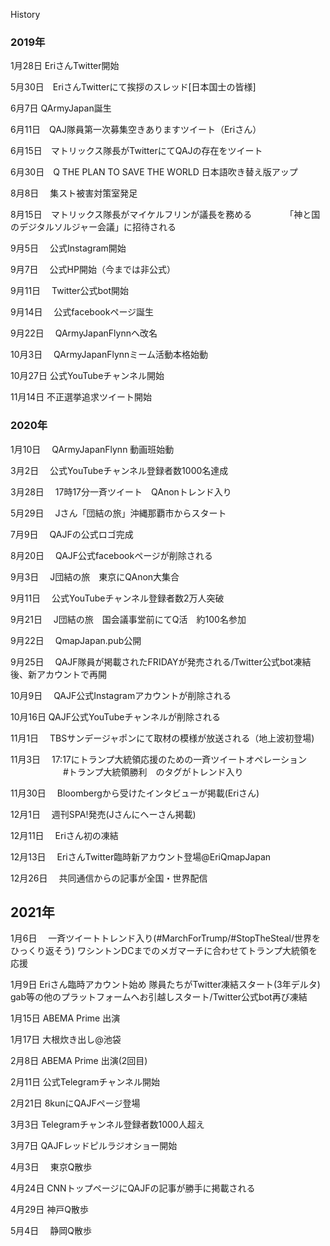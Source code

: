 History

### 2019年


1月28日    EriさんTwitter開始 

5月30日　EriさんTwitterにて挨拶のスレッド[日本国士の皆様]　

6月7日      QArmyJapan誕生 

6月11日　QAJ隊員第一次募集空きありますツイート（Eriさん）

6月15日　マトリックス隊長がTwitterにてQAJの存在をツイート

6月30日　Q THE PLAN TO SAVE THE WORLD 日本語吹き替え版アップ

8月8日　  集スト被害対策室発足

8月15日　マトリックス隊長がマイケルフリンが議長を務める
　　　　「神と国のデジタルソルジャー会議」に招待される

9月5日　   公式Instagram開始

9月7日　   公式HP開始（今までは非公式）

9月11日　 Twitter公式bot開始

9月14日　 公式facebookページ誕生

9月22日　 QArmyJapanFlynnへ改名

10月3日　 QArmyJapanFlynnミーム活動本格始動

10月27日   公式YouTubeチャンネル開始

11月14日   不正選挙追求ツイート開始

 


### 2020年


1月10日　  QArmyJapanFlynn  動画班始動

3月2日　    公式YouTubeチャンネル登録者数1000名達成　　

3月28日　  17時17分一斉ツイート　QAnonトレンド入り

5月29日　  Jさん「団結の旅」沖縄那覇市からスタート

7月9日　   QAJFの公式ロゴ完成

8月20日　  QAJF公式facebookページが削除される

9月3日　   J団結の旅　東京にQAnon大集合　　

9月11日　  公式YouTubeチャンネル登録者数2万人突破

9月21日　  J団結の旅　国会議事堂前にてQ活　約100名参加

9月22日　  QmapJapan.pub公開

9月25日  　QAJF隊員が掲載されたFRIDAYが発売される/Twitter公式bot凍結後、新アカウントで再開

10月9日　  QAJF公式Instagramアカウントが削除される

10月16日   QAJF公式YouTubeチャンネルが削除される

11月1日　  TBSサンデージャポンにて取材の模様が放送される（地上波初登場)

11月3日　  17:17にトランプ大統領応援のための一斉ツイートオペレーション
　　　　　　#トランプ大統領勝利　のタグがトレンド入り

11月30日　 Bloombergから受けたインタビューが掲載(Eriさん)

12月1日　  週刊SPA!発売(Jさんにへーさん掲載)

12月11日　 Eriさん初の凍結

12月13日　 EriさんTwitter臨時新アカウント登場@EriQmapJapan 

12月26日　 共同通信からの記事が全国・世界配信


## 2021年


1月6日　   一斉ツイートトレンド入り(#MarchForTrump/#StopTheSteal/世界をひっくり返そう)
          ワシントンDCまでのメガマーチに合わせてトランプ大統領を応援

1月9日     Eriさん臨時アカウント始め 隊員たちがTwitter凍結スタート(3年デルタ)
          gab等の他のプラットフォームへお引越しスタート/Twitter公式bot再び凍結

1月15日    ABEMA Prime 出演

1月17日    大根炊き出し@池袋

2月8日     ABEMA Prime 出演(2回目)

2月11日    公式Telegramチャンネル開始

2月21日    8kunにQAJFページ登場

3月3日     Telegramチャンネル登録者数1000人超え

3月7日     QAJFレッドピルラジオショー開始

4月3日　   東京Q散歩

4月24日    CNNトップページにQAJFの記事が勝手に掲載される

4月29日    神戸Q散歩

5月4日　   静岡Q散歩
